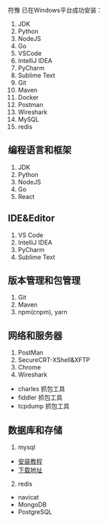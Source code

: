 
符豫
已在Windows平台成功安装：
1. JDK
2. Python
3. NodeJS
4. Go
5. VSCode
6. IntelliJ IDEA
7. PyCharm
8. Sublime Text
9. Git
10. Maven
11. Docker
12. Postman
13. Wireshark
14. MySQL
15. redis


## 编程语言和框架
1. JDK
2. Python
3. NodeJS
4. Go
5. React

## IDE&Editor
1. VS Code
2. IntelliJ IDEA
3. PyCharm
4. Sublime Text

## 版本管理和包管理
1. Git
2. Maven
3. npm(cnpm), yarn

## 网络和服务器
1. PostMan
2. SecureCRT-XShell&XFTP
3. Chrome
4. Wireshark
- charles 抓包工具
- fiddler 抓包工具
- tcpdump 抓包工具

## 数据库和存储
1. mysql
- [安装教程](https://www.runoob.com/mysql/mysql-install.html)
- [下载地址](https://dev.mysql.com/downloads/mysql/)

2. redis
- navicat
- MongoDB
- PostgreSQL